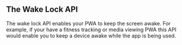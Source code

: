 ## The Wake Lock API

The wake lock API enables your PWA to keep the screen awake. For example, if your have a fitness tracking or media viewing PWA this API would enable you to keep a device awake while the app is being used.